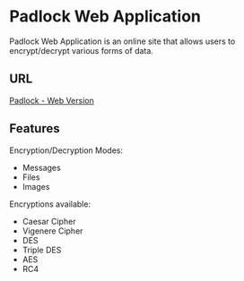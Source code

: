 # Padlock Web Application
Padlock Web Application is an online site that allows users to encrypt/decrypt various forms of data.

## URL
[Padlock - Web Version](http://surajvkothari.pythonanywhere.com/padlock)

## Features
Encryption/Decryption Modes:
  * Messages
  * Files
  * Images
  
Encryptions available:
  * Caesar Cipher
  * Vigenere Cipher
  * DES
  * Triple DES
  * AES
  * RC4
